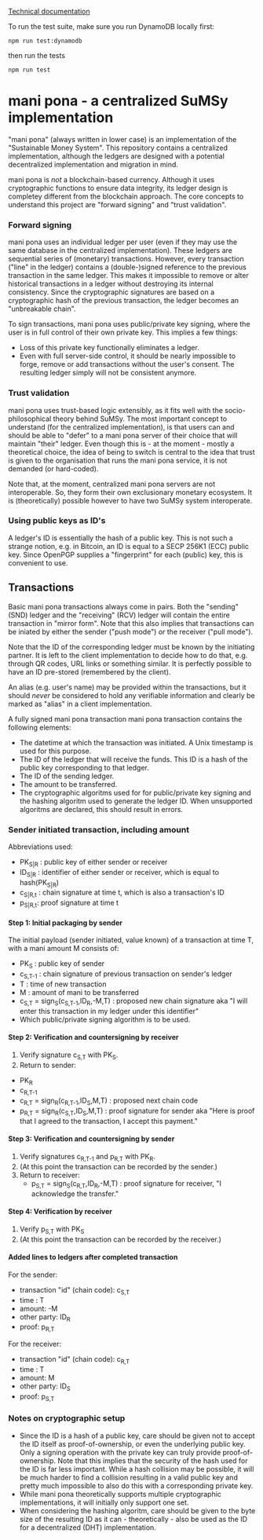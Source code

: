 
[Technical documentation](usage.md)

To run the test suite, make sure you run DynamoDB locally first:
```
npm run test:dynamodb
```
then run the tests
```
npm run test
```

# mani pona - a centralized SuMSy implementation

"mani pona" (always written in lower case) is an implementation of the "Sustainable Money System". This repository contains a centralized implementation, although the ledgers are designed with a potential decentralized implementation and migration in mind.

mani pona is _not_ a blockchain-based currency. Although it uses cryptographic functions to ensure data integrity, its ledger design is completey different from the blockchain approach. The core concepts to understand this project are "forward signing" and "trust validation".

### Forward signing

mani pona uses an individual ledger per user (even if they may use the same database in the centralized implementation). These ledgers are sequential series of (monetary) transactions. However, every transaction ("line" in the ledger) contains a (double-)signed reference to the previous transaction in the same ledger. This makes it impossible to remove or alter historical transactions in a ledger without destroying its internal consistency. Since the cryptographic signatures are based on a cryptographic hash of the previous transaction, the ledger becomes an "unbreakable chain".

To sign transactions, mani pona uses public/private key signing, where the user is in full control of their own private key. This implies a few things:
- Loss of this private key functionally eliminates a ledger.
- Even with full server-side control, it should be nearly impossible to forge, remove or add transactions without the user's consent. The resulting ledger simply will not be consistent anymore.

### Trust validation

mani pona uses trust-based logic extensibly, as it fits well with the socio-philosophical theory behind SuMSy. The most important concept to understand (for the centralized implementation), is that users can and should be able to "defer" to a mani pona server of their choice that will maintain "their" ledger. Even though this is - at the moment - mostly a theoretical choice, the idea of being to switch is central to the idea that trust is given to the organisation that runs the mani pona service, it is not demanded (or hard-coded).

Note that, at the moment, centralized mani pona servers are not interoperable. So, they form their own exclusionary monetary ecosystem. It is (theoretically) possible however to have two SuMSy system interoperate.

### Using public keys as ID's

A ledger's ID is essentially the hash of a public key. This is not such a strange notion, e.g. in Bitcoin, an ID is equal to a SECP 256K1 (ECC) public key. Since OpenPGP supplies a "fingerprint" for each (public) key, this is convenient to use.

## Transactions

Basic mani pona transactions always come in pairs. Both the "sending" (SND) ledger and
the "receiving" (RCV) ledger will contain the entire transaction in "mirror
form". Note that this also implies that transactions can be iniated by either
the sender ("push mode") _or_ the receiver ("pull mode").

Note that the ID of the corresponding ledger must be known by the initiating
partner. It is left to the client implementation to decide how to do that, e.g.
through QR codes, URL links or something similar. It is perfectly possible to 
have an ID pre-stored (remembered by the client).

An alias (e.g. user's name)  may be provided within the transactions, but it
should *never* be considered to hold any verifiable information and clearly be
marked as "alias" in a client implementation.

A fully signed mani pona transaction mani pona transaction contains the
following elements:
- The datetime at which the transaction was initiated. A Unix timestamp is used
  for this purpose.
- The ID of the ledger that will receive the funds. This ID is a hash
  of the public key corresponding to that ledger.
- The ID of the sending ledger.
- The amount to be transferred.
- The cryptographic algoritms used for for public/private key signing and the
  hashing algoritm used to generate the ledger ID. When unsupported algoritms
  are declared, this should result in errors.

### Sender initiated transaction, including amount

Abbreviations used:
- PK<sub>S|R</sub> : public key of either sender or receiver
- ID<sub>S|R</sub> : identifier of either sender or receiver, which is equal to hash(PK<sub>S|R</sub>)
- c<sub>S|R,t</sub> : chain signature at time t, which is also a transaction's ID
- p<sub>S|R,t</sub>: proof signature at time t

#### Step 1: Initial packaging by sender

The initial payload (sender initiated, value known) of a transaction at time T, with a mani amount M consists of:
- PK<sub>S</sub> : public key of sender
- c<sub>S,T-1</sub> : chain signature of previous transaction on sender's ledger
- T : time of new transaction
- M : amount of mani to be transferred
- c<sub>S,T</sub> = sign<sub>S</sub>(c<sub>S,T-1</sub>,ID<sub>R</sub>,-M,T) : proposed new chain signature aka "I will enter this transaction in my ledger under this identifier"
- Which public/private signing algorithm is to be used.

#### Step 2: Verification and countersigning by receiver

1. Verify signature c<sub>S,T</sub> with PK<sub>S</sub>.
2. Return to sender:
  - PK<sub>R</sub>
  - c<sub>R,T-1</sub>
  - c<sub>R,T</sub> = sign<sub>R</sub>(c<sub>R,T-1</sub>,ID<sub>S</sub>,M,T) : proposed next chain code
  - p<sub>R,T</sub> = sign<sub>R</sub>(c<sub>S,T</sub>,ID<sub>S</sub>,M,T) : proof signature for sender aka "Here is proof that I agreed to the transaction, I accept this payment."


#### Step 3: Verification and countersigning by sender

1. Verify signatures c<sub>R,T-1</sub> and p<sub>R,T</sub> with PK<sub>R</sub>.
2. (At this point the transaction can be recorded by the sender.)
3. Return to receiver:
   - p<sub>S,T</sub> = sign<sub>S</sub>(c<sub>R,T</sub>,ID<sub>R</sub>,-M,T) : proof signature for receiver, "I acknowledge the transfer."

#### Step 4: Verification by receiver

1. Verify p<sub>S,T</sub> with PK<sub>S</sub>
2. (At this point the transaction can be recorded by the receiver.)

#### Added lines to ledgers after completed transaction

For the sender:
- transaction "id" (chain code): c<sub>S,T</sub>
- time : T
- amount: -M
- other party: ID<sub>R</sub>
- proof: p<sub>R,T</sub>

For the receiver:
- transaction "id" (chain code): c<sub>R,T</sub>
- time : T
- amount: M
- other party: ID<sub>S</sub>
- proof: p<sub>S,T</sub>

### Notes on cryptographic setup

- Since the ID is a hash of a public key, care should be given not to accept the
  ID itself as proof-of-ownership, or even the underlying public key. Only a
  signing operation with the private key can truly provide proof-of-ownership.
  Note that this implies that the security of the hash used for the ID is far
  less important. While a hash collision may be possible, it will be much harder
  to find a collision resulting in a valid public key and pretty much impossible
  to also do this with a corresponding private key.
- While mani pona theoretically supports multiple cryptographic implementations,
  it will initially only support one set.
- When considering the hashing algoritm, care should be given to the byte size
  of the resulting ID as it can - theoretically - also be used as the ID for a
  decentralized (DHT) implementation.

